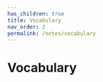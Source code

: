 ```yaml
---
has_children: true
title: Vocabulary
nav_order: 2
permalink: /notes/vocabulary
---
```


# Vocabulary
